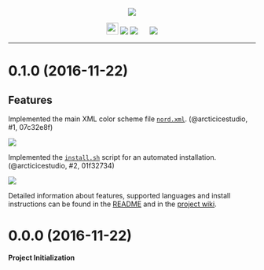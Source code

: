 <p align="center"><img src="https://cdn.rawgit.com/arcticicestudio/nord-gedit/develop/src/assets/nord-gedit-banner.svg"/></p>

<p align="center"><img src="https://assets-cdn.github.com/favicon.ico" width=24 height=24/> <a href="https://github.com/arcticicestudio/nord-gedit/releases/latest"><img src="https://img.shields.io/github/release/arcticicestudio/nord-gedit.svg?style=flat-square"/></a> <a href="https://github.com/arcticicestudio/nord/releases/tag/v0.2.0"><img src="https://img.shields.io/badge/Nord-v0.2.0-88C0D0.svg?style=flat-square"/></a> <img src="https://static.gnome.org/wiki.gnome.org/gnome/css/favicon.png" width=16 height=16/> <a href="https://wiki.gnome.org/Projects/GtkSourceView"><img src="https://img.shields.io/badge/GtkSourceView-v3.22.1-blue.svg?style=flat-square"/></a></p>

---

# 0.1.0 (2016-11-22)
## Features
Implemented the main XML color scheme file [`nord.xml`](https://github.com/arcticicestudio/nord-gedit/blob/develop/src/xml/nord.xml). (@arcticicestudio, #1, 07c32e8f)

![](https://raw.githubusercontent.com/arcticicestudio/nord-gedit/develop/src/assets/scrot-top.png)

Implemented the [`install.sh`](https://github.com/arcticicestudio/nord-gedit/blob/develop/src/xml/nord.xml) script for an automated installation. (@arcticicestudio, #2, 01f32734)

![](https://raw.githubusercontent.com/arcticicestudio/nord-gedit/develop/src/assets/scrot-readme-install-script.png)

Detailed information about features, supported languages and install instructions can be found in the [README](https://github.com/arcticicestudio/nord-gedit/blob/develop/README.md#installation) and in the [project wiki](https://github.com/arcticicestudio/nord-gedit/wiki).

# 0.0.0 (2016-11-22)
**Project Initialization**
